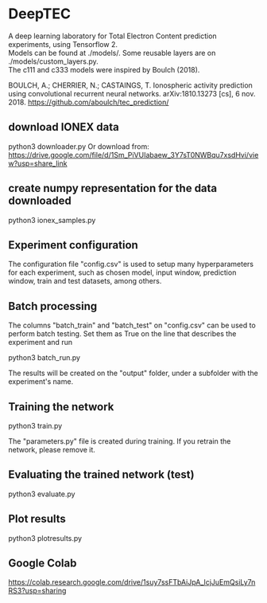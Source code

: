 # DeepTEC
A deep learning laboratory for Total Electron Content prediction experiments, using Tensorflow 2.\
Models can be found at ./models/. Some reusable layers are on ./models/custom_layers.py.\
The c111 and c333 models were inspired by Boulch (2018).

BOULCH, A.; CHERRIER, N.; CASTAINGS, T. Ionospheric activity prediction using convolutional recurrent neural networks. arXiv:1810.13273 [cs], 6 nov. 2018. 
https://github.com/aboulch/tec_prediction/

## download IONEX data
python3 downloader.py 
Or download from: https://drive.google.com/file/d/1Sm_PiVUIabaew_3Y7sT0NWBqu7xsdHvi/view?usp=share_link

## create numpy representation for the data downloaded
python3 ionex_samples.py 

## Experiment configuration

The configuration file "config.csv" is used to setup many hyperparameters for each experiment, such as chosen model, input window, prediction window, train and test datasets, among others.

## Batch processing

The columns "batch_train" and "batch_test" on "config.csv" can be used to perform batch testing. Set them as True on the line that describes the experiment and run 

python3 batch_run.py 

The results will be created on the "output" folder, under a subfolder with the experiment's name.

## Training the network
python3 train.py

The "parameters.py" file is created during training. If you retrain the network, please remove it.

## Evaluating the trained network (test)
python3 evaluate.py

## Plot results
python3 plotresults.py

## Google Colab
https://colab.research.google.com/drive/1suy7ssFTbAiJpA_lcjJuEmQsiLy7nRS3?usp=sharing
